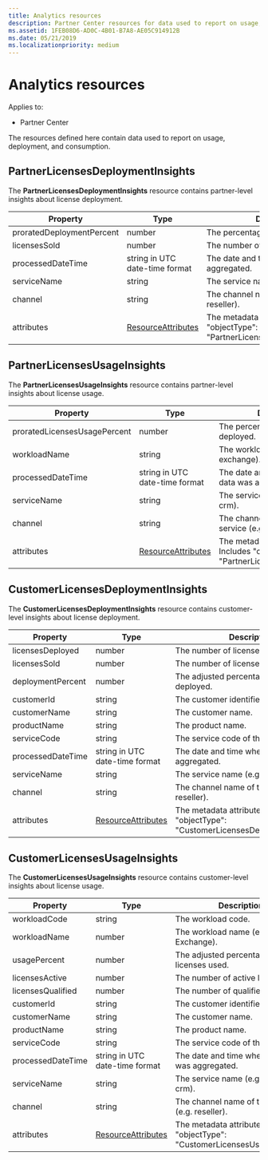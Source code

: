 ```yaml
---
title: Analytics resources
description: Partner Center resources for data used to report on usage, deployment, and consumption.
ms.assetid: 1FEB08D6-AD0C-4B01-B7A8-AE05C914912B
ms.date: 05/21/2019
ms.localizationpriority: medium
---
```


# Analytics resources

Applies to:

- Partner Center

The resources defined here contain data used to report on usage, deployment, and consumption.

## PartnerLicensesDeploymentInsights

The **PartnerLicensesDeploymentInsights** resource contains partner-level insights about license deployment.

| Property                  | Type                                                           | Description                                                                         |
|---------------------------|----------------------------------------------------------------|-------------------------------------------------------------------------------------|
| proratedDeploymentPercent | number                                                         | The percentage of licenses deployed.                                                |
| licensesSold              | number                                                         | The number of licenses sold.                                                        |
| processedDateTime         | string in UTC date-time format                                 | The date and time when the data was aggregated.                                     |
| serviceName               | string                                                         | The service name (e.g. o365, crm).                                                  |
| channel                   | string                                                         | The channel name of the service (e.g. reseller).                                    |
| attributes                | [ResourceAttributes](utility-resources.md#resourceattributes) | The metadata attributes. Includes "objectType": "PartnerLicensesDeploymentInsights" |

## PartnerLicensesUsageInsights

The **PartnerLicensesUsageInsights** resource contains partner-level insights about license usage.

| Property                     | Type                                                           | Description                                                                    |
|------------------------------|----------------------------------------------------------------|--------------------------------------------------------------------------------|
| proratedLicensesUsagePercent | number                                                         | The percentage of licenses deployed.                                           |
| workloadName                 | string                                                         | The workload name (e.g. exchange).                                             |
| processedDateTime            | string in UTC date-time format                                 | The date and time when the data was aggregated.                                |
| serviceName                  | string                                                         | The service name (e.g. o365, crm).                                             |
| channel                      | string                                                         | The channel name of the service (e.g. reseller).                               |
| attributes                   | [ResourceAttributes](utility-resources.md#resourceattributes) | The metadata attributes. Includes "objectType": "PartnerLicensesUsageInsights" |

## CustomerLicensesDeploymentInsights

The **CustomerLicensesDeploymentInsights** resource contains customer-level insights about license deployment.

| Property          | Type                                                           | Description                                                                          |
|-------------------|----------------------------------------------------------------|--------------------------------------------------------------------------------------|
| licensesDeployed  | number                                                         | The number of licenses deployed.                                                     |
| licensesSold      | number                                                         | The number of licenses sold.                                                         |
| deploymentPercent | number                                                         | The adjusted percentage of licenses deployed.                                        |
| customerId        | string                                                         | The customer identifier.                                                             |
| customerName      | string                                                         | The customer name.                                                                   |
| productName       | string                                                         | The product name.                                                                    |
| serviceCode       | string                                                         | The service code of the license.                                                     |
| processedDateTime | string in UTC date-time format                                 | The date and time when the data was aggregated.                                      |
| serviceName       | string                                                         | The service name (e.g. o365, crm).                                                   |
| channel           | string                                                         | The channel name of the service (e.g. reseller).                                     |
| attributes        | [ResourceAttributes](utility-resources.md#resourceattributes) | The metadata attributes. Includes "objectType": "CustomerLicensesDeploymentInsights" |

## CustomerLicensesUsageInsights

The **CustomerLicensesUsageInsights** resource contains customer-level insights about license usage.

| Property          | Type                                                           | Description                                                                     |
|-------------------|----------------------------------------------------------------|---------------------------------------------------------------------------------|
| workloadCode      | string                                                         | The workload code.                                                              |
| workloadName      | number                                                         | The workload name (e.g. Exchange).                                              |
| usagePercent      | number                                                         | The adjusted percentage of licenses used.                                       |
| licensesActive    | number                                                         | The number of active licenses.                                                  |
| licensesQualified | number                                                         | The number of qualified licenses.                                               |
| customerId        | string                                                         | The customer identifier.                                                        |
| customerName      | string                                                         | The customer name.                                                              |
| productName       | string                                                         | The product name.                                                               |
| serviceCode       | string                                                         | The service code of the license.                                                |
| processedDateTime | string in UTC date-time format                                 | The date and time when the data was aggregated.                                 |
| serviceName       | string                                                         | The service name (e.g. o365, crm).                                              |
| channel           | string                                                         | The channel name of the service (e.g. reseller).                                |
| attributes        | [ResourceAttributes](utility-resources.md#resourceattributes) | The metadata attributes. Includes "objectType": "CustomerLicensesUsageInsights" |